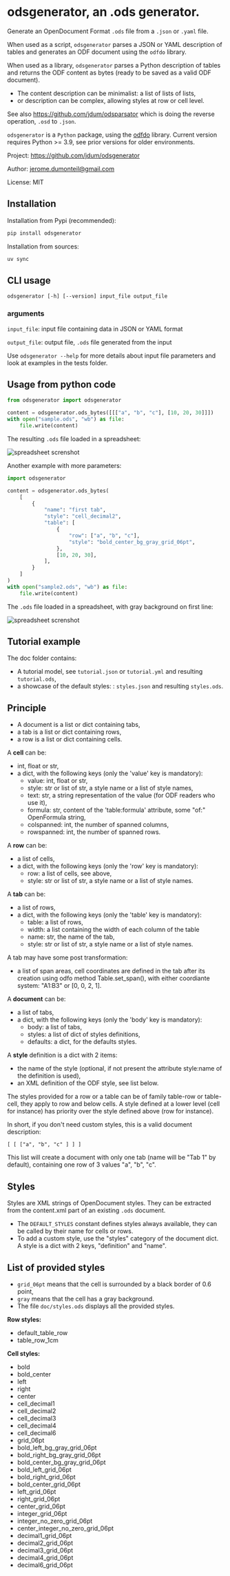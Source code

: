 # odsgenerator, an .ods generator.

Generate an OpenDocument Format `.ods` file from a `.json` or `.yaml` file.


When used as a script, `odsgenerator` parses a JSON or YAML description of
tables and generates an ODF document using the `odfdo` library.

When used as a library, `odsgenerator` parses a Python description of tables
and returns the ODF content as bytes (ready to be saved as a valid ODF document).

-  The content description can be minimalist: a list of lists of lists,
-  or description can be complex, allowing styles at row or cell level.

See also https://github.com/jdum/odsparsator which is doing the reverse
operation, `.osd` to `.json`.

`odsgenerator` is a `Python` package, using the [odfdo](https://github.com/jdum/odfdo) library. Current version requires Python >= 3.9, see prior versions for older environments.

Project:
    https://github.com/jdum/odsgenerator

Author:
    jerome.dumonteil@gmail.com

License:
    MIT


## Installation

Installation from Pypi (recommended):

```bash
pip install odsgenerator
```

Installation from sources:

```bash
uv sync
```


## CLI usage

```
odsgenerator [-h] [--version] input_file output_file
```

### arguments


``input_file``: input file containing data in JSON or YAML format

``output_file``: output file, `.ods` file generated from the input

Use ``odsgenerator --help`` for more details about input file parameters
and look at examples in the tests folder.


## Usage from python code

```python
from odsgenerator import odsgenerator

content = odsgenerator.ods_bytes([[["a", "b", "c"], [10, 20, 30]]])
with open("sample.ods", "wb") as file:
    file.write(content)
```

The resulting `.ods` file loaded in a spreadsheet:

![spreadsheet screnshot](https://raw.githubusercontent.com/jdum/odsgenerator/main/doc/sample1_ods.png)

Another example with more parameters:

```python
import odsgenerator

content = odsgenerator.ods_bytes(
    [
        {
            "name": "first tab",
            "style": "cell_decimal2",
            "table": [
                {
                    "row": ["a", "b", "c"],
                    "style": "bold_center_bg_gray_grid_06pt",
                },
                [10, 20, 30],
            ],
        }
    ]
)
with open("sample2.ods", "wb") as file:
    file.write(content)
```

The `.ods` file loaded in a spreadsheet, with gray background on first line:

![spreadsheet screnshot](https://raw.githubusercontent.com/jdum/odsgenerator/main/doc/sample2_ods.png)


## Tutorial example

The doc folder contains:

- A tutorial model, see `tutorial.json` or  `tutorial.yml` and resulting `tutorial.ods`,
- a showcase of the default styles: : `styles.json` and resulting `styles.ods`.


## Principle

-  A document is a list or dict containing tabs,
-  a tab is a list or dict containing rows,
-  a row is a list or dict containing cells.


A **cell** can be:

- int, float or str,
- a dict, with the following keys (only the 'value' key is mandatory):
    - value: int, float or str,
    - style: str or list of str, a style name or a list of style names,
    - text: str, a string representation of the value (for ODF readers
      who use it),
    - formula: str, content of the 'table:formula' attribute, some "of:"
      OpenFormula string,
    - colspanned: int, the number of spanned columns,
    - rowspanned: int, the number of spanned rows.

A **row** can be:

- a list of cells,
- a dict, with the following keys (only the 'row' key is mandatory):
    - row: a list of cells, see above,
    - style: str or list of str, a style name or a list of style names.

A **tab** can be:

- a list of rows,
- a dict, with the following keys (only the 'table' key is mandatory):
    - table: a list of rows,
    - width: a list containing the width of each column of the table
    - name: str, the name of the tab,
    - style: str or list of str, a style name or a list of style names.

A tab may have some post transformation:

- a list of span areas, cell coordinates are defined in the tab after
  its creation using odfo method Table.set_span(), with either
  coordiante system: "A1:B3" or [0, 0, 2, 1].

A **document** can be:

- a list of tabs,
- a dict, with the following keys (only the 'body' key is mandatory):
    - body: a list of tabs,
    - styles: a list of dict of styles definitions,
    - defaults: a dict, for the defaults styles.

A **style** definition is a dict with 2 items:

- the name of the style (optional, if not present the attribute
  style:name of the definition is used),
- an XML definition of the ODF style, see list below.

The styles provided for a row or a table can be of family table-row or
table-cell, they apply to row and below cells. A style defined at a
lower level (cell for instance) has priority over the style defined above
(row for instance).

In short, if you don't need custom styles, this is a valid document
description:

 ``[ [ ["a", "b", "c" ] ] ]``

 This list will create a document with only one tab (name will be "Tab 1"
 by default), containing one row of 3 values "a", "b", "c".


## Styles

Styles are XML strings of OpenDocument styles. They can be extracted from the
content.xml part of an existing `.ods` document.

- The `DEFAULT_STYLES` constant defines styles always available, they can be
  called by their name for cells or rows.
- To add a custom style, use the "styles" category of the document dict. A
  style is a dict with 2 keys, "definition" and "name".

List of provided styles
-----------------------
- `grid_06pt` means that the cell is surrounded by a black border of 0.6
  point,
- `gray` means that the cell has a gray background.
- The file `doc/styles.ods` displays all the provided styles.

**Row styles:**

- default_table_row
- table_row_1cm

**Cell styles:**

- bold
- bold_center
- left
- right
- center
- cell_decimal1
- cell_decimal2
- cell_decimal3
- cell_decimal4
- cell_decimal6
- grid_06pt
- bold_left_bg_gray_grid_06pt
- bold_right_bg_gray_grid_06pt
- bold_center_bg_gray_grid_06pt
- bold_left_grid_06pt
- bold_right_grid_06pt
- bold_center_grid_06pt
- left_grid_06pt
- right_grid_06pt
- center_grid_06pt
- integer_grid_06pt
- integer_no_zero_grid_06pt
- center_integer_no_zero_grid_06pt
- decimal1_grid_06pt
- decimal2_grid_06pt
- decimal3_grid_06pt
- decimal4_grid_06pt
- decimal6_grid_06pt
